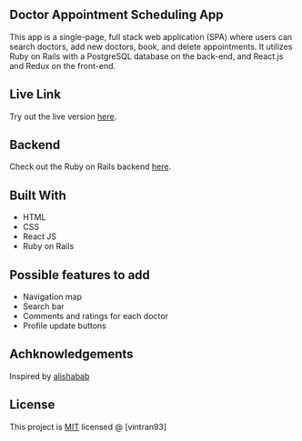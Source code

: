 ## Doctor Appointment Scheduling App

This app is a single-page, full stack web application (SPA) where users can search doctors, add new doctors, book, and delete appointments.
It utilizes Ruby on Rails with a PostgreSQL database on the back-end, and React.js and Redux on the front-end.

## Live Link

Try out the live version [here](https://vintran93.github.io/appointments_client/).

## Backend

Check out the Ruby on Rails backend [here](https://github.com/vintran93/appointments_backend).

## Built With

* HTML
* CSS
* React JS
* Ruby on Rails

## Possible features to add
* Navigation map
* Search bar
* Comments and ratings for each doctor
* Profile update buttons

## Achknowledgements 
Inspired by [alishabab](https://github.com/alishabab/appointment-booking-frontend)

## License

This project is [MIT](https://opensource.org/licenses/MIT) licensed @ [vintran93]



